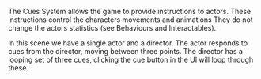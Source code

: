 The Cues System allows the game to provide instructions to actors. These instructions control the characters movements and animations They do not change the actors statistics (see Behaviours and Interactables).

In this scene we have a single actor and a director. The actor responds to cues from the director, moving between three points. The director has a looping set of three cues, clicking the cue button in the UI will loop through these.